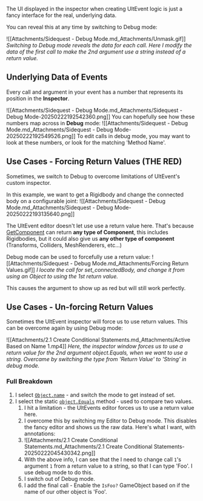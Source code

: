 The UI displayed in the inspector when creating UltEvent logic is just a fancy interface for the real, underlying data.

You can reveal this at any time by switching to Debug mode:

![[Attachments/Sidequest - Debug Mode.md_Attachments/Unmask.gif]]
*Switching to Debug mode reveals the data for each call. Here I modify the data of the first call to make the 2nd argument use a string instead of a return value.*

## Underlying Data of Events

Every call and argument in your event has a number that represents its position in the **Inspector**.

![[Attachments/Sidequest - Debug Mode.md_Attachments/Sidequest - Debug Mode-20250222192542360.png]]
You can hopefully see how these numbers map across in **Debug** mode:
![[Attachments/Sidequest - Debug Mode.md_Attachments/Sidequest - Debug Mode-20250222192549526.png]]
To edit calls in debug mode, you may want to look at these numbers, or look for the matching 'Method Name'.
## Use Cases - Forcing Return Values (THE RED)

Sometimes, we switch to Debug to overcome limitations of UltEvent's custom inspector.

In this example, we want to get a Rigidbody and change the connected body on a configurable joint:
![[Attachments/Sidequest - Debug Mode.md_Attachments/Sidequest - Debug Mode-20250222193135640.png]]

The UltEvent editor doesn't let use use a return value here. That's because [GetComponent](https://docs.unity3d.com/6000.0/Documentation/ScriptReference/GameObject.GetComponent.html) can return **any type of Component**, this includes Rigidbodies, but it could also give us **any other type of component** (Transforms, Colliders, MeshRenderers, etc...)

Debug mode can be used to forcefully use a return value:
![[Attachments/Sidequest - Debug Mode.md_Attachments/Forcing Return Values.gif]]
*I locate the call for set_connectedBody, and change it from using an Object to using the 1st return value.*

This causes the argument to show up as red but will still work perfectly.

## Use Cases - Un-forcing Return Values

Sometimes the UltEvent inspector will force us to use return values. This can be overcome again by using Debug mode:

![[Attachments/2.1 Create Conditional Statements.md_Attachments/Active Based on Name 1.mp4]]
*Here, the inspector window forces us to use a return value for the 2nd argument object.Equals, when we want to use a string. Overcame by switching the type from 'Return Value' to 'String' in debug mode.*
### Full Breakdown
1. I select [`Object.name`](https://docs.unity3d.com/6000.0/Documentation/ScriptReference/Object-name.html) - and switch the mode to get instead of set.
2. I select the static [`object.Equals`](https://learn.microsoft.com/en-us/dotnet/api/system.object.equals?view=net-9.0)  method - used to compare two values.
	1. I hit a limitation - the UltEvents editor forces us to use a return value here.
	2. I overcome this by switching my Editor to Debug mode. This disables the fancy editor and shows us the raw data. Here's what I want, with annotations:
	3. ![[Attachments/2.1 Create Conditional Statements.md_Attachments/2.1 Create Conditional Statements-20250222045430342.png]]
	4. With the above info, I can see that the I need to change call `1`'s argument `1` from a return value to a string, so that I can type 'Foo'. I use debug mode to do this.
	5. I switch out of Debug mode.
	6. I add the final call - Enable the `IsFoo?` GameObject based on if the name of our other object is 'Foo'. 